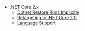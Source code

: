 * .NET Core 2.x
  * [Dotnet Restore Runs Implicitly](dotnet-restore-runs-implicitly.md)
  * [Retargeting to .NET Core 2.0](retargeting-to-net-core-2.md)
  * [Language Support](language-support.md)

